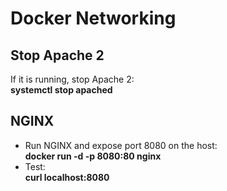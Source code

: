 # Docker Networking

## Stop Apache 2 

If it is running, stop Apache 2:  
**systemctl stop apached**


## NGINX

- Run NGINX and expose port 8080 on the host:  
**docker run  -d -p 8080:80 nginx**
- Test:  
**curl localhost:8080**